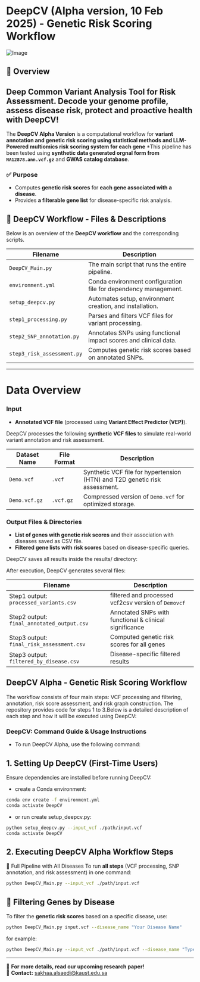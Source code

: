 # DeepCV (Alpha version, 10 Feb 2025) - Genetic Risk Scoring Workflow  

![Image](https://github.com/user-attachments/assets/6733cd05-ea8f-4194-a533-12be4e781858)


## 🔹 Overview
## Deep Common Variant Analysis Tool for Risk Assessment. Decode your genome profile, assess disease risk, protect and proactive health with DeepCV!

The **DeepCV Alpha Version** is a computational workflow for **variant annotation and genetic risk scoring using statistical methods and LLM-Powered multiomics risk scoring system for each gene**
*This pipeline has been tested using **synthetic data generated orgnal form from `NA12878.ann.vcf.gz`** and **GWAS catalog database**.


### ✅ Purpose  
- Computes **genetic risk scores** for **each gene associated with a disease**.  
- Provides **a filterable gene list** for disease-specific risk analysis.

## 📂 DeepCV Workflow - Files & Descriptions

Below is an overview of the **DeepCV workflow** and the corresponding scripts.

| **Filename**                   | **Description**                                                 |
|--------------------------------|-----------------------------------------------------------------|
| `DeepCV_Main.py`              | The main script that runs the entire pipeline.                 |
| `environment.yml`             | Conda environment configuration file for dependency management. |
| `setup_deepcv.py`             | Automates setup, environment creation, and installation.       |
| `step1_processing.py`         | Parses and filters VCF files for variant processing.           |
| `step2_SNP_annotation.py`     | Annotates SNPs using functional impact scores and clinical data. |
| `step3_risk_assessment.py`    | Computes genetic risk scores based on annotated SNPs.         |

---

# Data Overview

### Input  
- **Annotated VCF file** (processed using **Variant Effect Predictor (VEP)**).

DeepCV processes the following **synthetic VCF files** to simulate real-world variant annotation and risk assessment.

| **Dataset Name**        | **File Format** | **Description**                                  |
|------------------------|--------------|------------------------------------------------|
| `Demo.vcf`    | `.vcf`       | Synthetic VCF file for hypertension (HTN) and T2D genetic risk assessment. |
| `Demo.vcf.gz` | `.vcf.gz`    | Compressed version of `Demo.vcf` for optimized storage. |

### Output Files & Directories  

- **List of genes with genetic risk scores** and their association with diseases saved as CSV file.
- **Filtered gene lists with risk scores** based on disease-specific queries.

DeepCV saves all results inside the results/ directory:

After execution, DeepCV generates several files:

| **Filename**                   | **Description**                                             |
|--------------------------------|-------------------------------------------------------------|
| Step1 output: `processed_variants.csv` | filtered and processed vcf2csv version of `Demovcf`  |
| Step2 output: `final_annotated_output.csv`   | Annotated SNPs with functional & clinical significance     |
| Step3 output: `final_risk_assessment.csv`    | Computed genetic risk scores for all genes                 |
| Step3 output: `filtered_by_disease.csv`      | Disease-specific filtered results                          |


## DeepCV Alpha - Genetic Risk Scoring Workflow  
The workflow consists of four main steps: VCF processing and filtering, annotation, risk score assessment, and risk graph construction.
The repository provides code for steps 1 to 3.Below is a detailed description of each step and how it will be executed using DeepCV:

### **DeepCV: Command Guide & Usage Instructions**

- To run DeepCV Alpha, use the following command:

## 1. Setting Up DeepCV (First-Time Users)
Ensure dependencies are installed before running DeepCV:

- create a Conda environment:

```bash
conda env create -f environment.yml
conda activate DeepCV
```
- or run create setup_deepcv.py:

```bash
python setup_deepcv.py --input_vcf ./path/input.vcf
conda activate DeepCV
```
## 2. Executing DeepCV Alpha Workflow Steps

🔹 Full Pipeline with All Diseases
To run **all steps** (VCF processing, SNP annotation, and risk assessment) in one command:

```bash
python DeepCV_Main.py --input_vcf ./path/input.vcf 
```

## 🔹 Filtering Genes by Disease  

To filter the **genetic risk scores** based on a specific disease, use:
```bash
python DeepCV_Main.py input.vcf --disease_name "Your Disease Name"

```
for example: 

```bash
python DeepCV_Main.py --input_vcf ./path/input.vcf --disease_name "Type 2 Diabetes Mellitus"
```

---

📩 **For more details, read our upcoming research paper!**  
📩 **Contact:** [sakhaa.alsaedi@kaust.edu.sa](mailto:sakhaa.alsaedi@kaust.edu.sa)  



